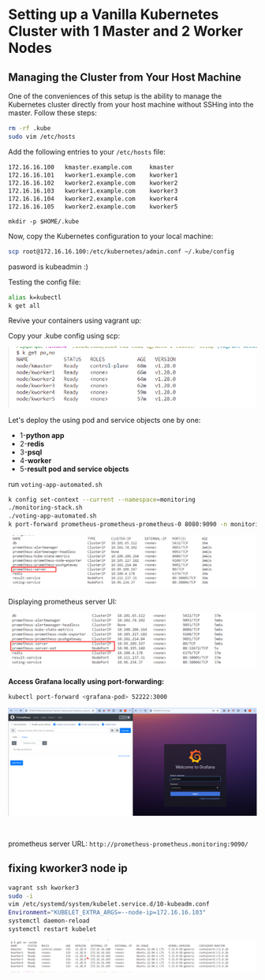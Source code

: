 # Setting up a Vanilla Kubernetes Cluster with 1 Master and 2 Worker Nodes

## Managing the Cluster from Your Host Machine

One of the conveniences of this setup is the ability to manage the Kubernetes cluster directly from your host machine without SSHing into the master. Follow these steps:

```bash
rm -rf .kube
sudo vim /etc/hosts
```

Add the following entries to your `/etc/hosts` file:

```plaintext
172.16.16.100   kmaster.example.com     kmaster
172.16.16.101   kworker1.example.com    kworker1        
172.16.16.102   kworker2.example.com    kworker2
172.16.16.103   kworker1.example.com    kworker3       
172.16.16.104   kworker2.example.com    kworker4
172.16.16.105   kworker2.example.com    kworker5 
```

```
mkdir -p $HOME/.kube
```

Now, copy the Kubernetes configuration to your local machine:

```bash
scp root@172.16.16.100:/etc/kubernetes/admin.conf ~/.kube/config
```
pasword is kubeadmin :)


Testing the config file: 

```bash
alias k=kubectl
k get all
```


Revive your containers using vagrant up: 

Copy your .kube config using scp:

![](assets/20231208114725.png)

Let's deploy the using pod and service objects one by one:


* 1-**python app**
* 2-**redis**
* 3-**psql**
* 4-**worker**
* 5-**result pod and service objects**

run `voting-app-automated.sh`

```sh
k config set-context --current --namespace=monitoring
./monitoring-stack.sh
./voting-app-automated.sh
k port-forward prometheus-prometheus-prometheus-0 8080:9090 -n monitoring
```

![Alt text](assets/image.png)

Displaying prometheus server UI:


![](assets/20231217122513.png)


**Access Grafana locally using port-forwarding:**

```bash
kubectl port-forward <grafana-pod> 52222:3000
```

![](assets/20231217174032.png)

</br>

prometheus server URL: `http://prometheus-prometheus.monitoring:9090/`



## fixing kworker3 node ip

```sh
vagrant ssh kworker3
sudo -i
vim /etc/systemd/system/kubelet.service.d/10-kubeadm.conf
Environment="KUBELET_EXTRA_ARGS=--node-ip=172.16.16.103"
systemctl daemon-reload
systemctl restart kubelet
```

![Alt text](assets/image-1.png)




